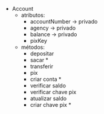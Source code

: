 - Account
  - atributos:
    - accountNumber -> privado
    - agency -> privado
    - balance -> privado
    - pixKey
  - métodos:
    - depositar
    - sacar \*
    - transferir
    - pix
    - criar conta \*
    - verificar saldo
    - verificar chave pix
    - atualizar saldo
    - criar chave pix \*
